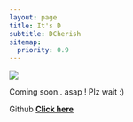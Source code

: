 ```yaml
---
layout: page
title: It's D
subtitle: DCherish
sitemap:
  priority: 0.9
---
```


<img src="{{ '/assets/img/pudhina.jpg' | prepend: site.baseurl }}" id="about-img">

<div id="describe-text">
	<p>Coming soon.. asap ! Plz wait :)</p>
	<p>Github <strong> <a href="https://github.com/DCherish"> Click here</a> </strong></p>
</div>
